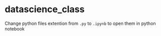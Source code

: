 # datascience_class
Change python files extention from `.py` to `.ipynb` to open them in python notebook
